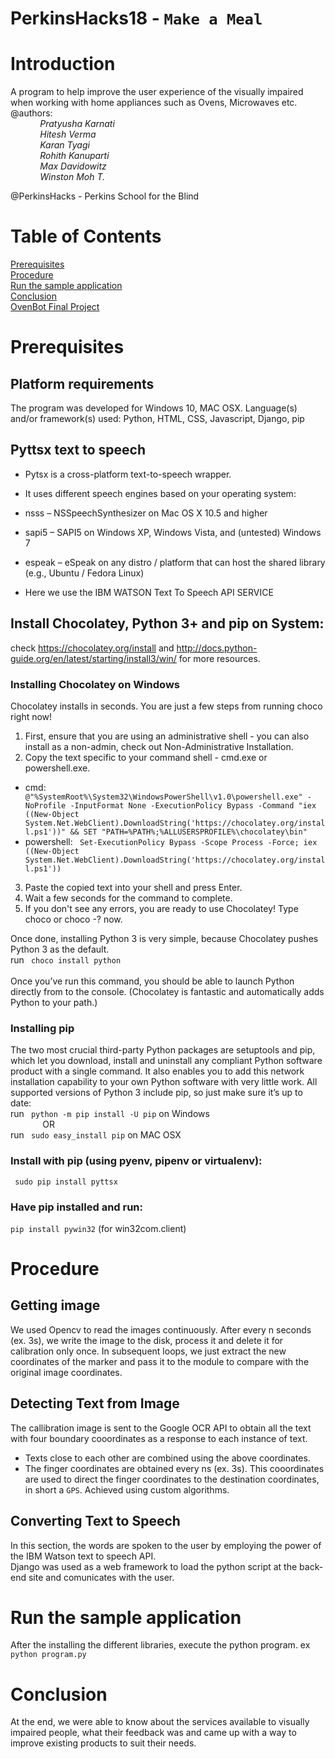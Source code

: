 
# PerkinsHacks18 - `Make a Meal`
 
# Introduction
A program to help improve the user experience of the visually impaired when working with home appliances such as Ovens, Microwaves etc. <br/>
@authors: <br/>
&nbsp;&nbsp;&nbsp;&nbsp;&nbsp;&nbsp;&nbsp;&nbsp;&nbsp;&nbsp;&nbsp;&nbsp;<i>Pratyusha Karnati<br/>
&nbsp;&nbsp;&nbsp;&nbsp;&nbsp;&nbsp;&nbsp;&nbsp;&nbsp;&nbsp;&nbsp;&nbsp;Hitesh Verma<br/>
&nbsp;&nbsp;&nbsp;&nbsp;&nbsp;&nbsp;&nbsp;&nbsp;&nbsp;&nbsp;&nbsp;&nbsp;Karan Tyagi<br/>
&nbsp;&nbsp;&nbsp;&nbsp;&nbsp;&nbsp;&nbsp;&nbsp;&nbsp;&nbsp;&nbsp;&nbsp;Rohith Kanuparti<br/>
&nbsp;&nbsp;&nbsp;&nbsp;&nbsp;&nbsp;&nbsp;&nbsp;&nbsp;&nbsp;&nbsp;&nbsp;Max Davidowitz<br/>
&nbsp;&nbsp;&nbsp;&nbsp;&nbsp;&nbsp;&nbsp;&nbsp;&nbsp;&nbsp;&nbsp;&nbsp;Winston Moh T.<br/> </i>
         
@PerkinsHacks - Perkins School for the Blind

# Table of Contents
[Prerequisites](#prerequisites)<br/>
[Procedure](#procedure)<br/>
[Run the sample application](#run_the_sample_application)<br/>
[Conclusion](#conclusion)<br/>
[OvenBot Final Project](https://devpost.com/software/making-a-meal)<br/>

# <a name="prerequisites"></a>Prerequisites
## Platform requirements
The program was developed for Windows 10, MAC OSX.
Language(s) and/or framework(s) used: Python, HTML, CSS, Javascript, Django, pip

## Pyttsx text to speech
 * Pytsx is a cross-platform text-to-speech wrapper. <br/>

 * It uses different speech engines based on your operating system: <br/>
 * nsss – NSSpeechSynthesizer on Mac OS X 10.5 and higher <br/>
 * sapi5 – SAPI5 on Windows XP, Windows Vista, and (untested) Windows 7 <br/>
 * espeak – eSpeak on any distro / platform that can host the shared library (e.g., Ubuntu / Fedora Linux) <br/>
 * Here we use the IBM WATSON Text To Speech API SERVICE 

## Install Chocolatey, Python 3+ and pip on System:
check https://chocolatey.org/install and http://docs.python-guide.org/en/latest/starting/install3/win/ for more resources.
### Installing Chocolatey on Windows
Chocolatey installs in seconds. You are just a few steps from running choco right now!
1. First, ensure that you are using an administrative shell - you can also install as a non-admin, check out Non-Administrative Installation. <br/>
2. Copy the text specific to your command shell - cmd.exe or powershell.exe. <br/>
 * cmd:
` @"%SystemRoot%\System32\WindowsPowerShell\v1.0\powershell.exe" -NoProfile -InputFormat None -ExecutionPolicy Bypass -Command "iex ((New-Object System.Net.WebClient).DownloadString('https://chocolatey.org/install.ps1'))" && SET "PATH=%PATH%;%ALLUSERSPROFILE%\chocolatey\bin"` <br/>
 * powershell:
` Set-ExecutionPolicy Bypass -Scope Process -Force; iex ((New-Object System.Net.WebClient).DownloadString('https://chocolatey.org/install.ps1'))` <br/>
3. Paste the copied text into your shell and press Enter. <br/>
4. Wait a few seconds for the command to complete. <br/>
5. If you don't see any errors, you are ready to use Chocolatey! Type choco or choco -? now. <br/>

Once done, installing Python 3 is very simple, because Chocolatey pushes Python 3 as the default. <br/>
run ` choco install python` <br/>
<br/>
Once you’ve run this command, you should be able to launch Python directly from to the console. (Chocolatey is fantastic and automatically adds Python to your path.)

### Installing pip
The two most crucial third-party Python packages are setuptools and pip, which let you download, install and uninstall any compliant Python software product with a single command. It also enables you to add this network installation capability to your own Python software with very little work.
All supported versions of Python 3 include pip, so just make sure it’s up to date: <br/>
run ` python -m pip install -U pip` on Windows <br/>
&nbsp;&nbsp;&nbsp;&nbsp;&nbsp;&nbsp;&nbsp;&nbsp;&nbsp;&nbsp;&nbsp;&nbsp; OR <br/>
run ` sudo easy_install pip` on MAC OSX

### Install with pip (using pyenv, pipenv or virtualenv):
` sudo pip install pyttsx`
### Have pip installed and run:
` pip install pywin32 `  (for win32com.client)

# <a name="procedure"></a>Procedure
## Getting image 
We used Opencv to read the images continuously. After every n seconds (ex. 3s), we write the image to the disk, process it and delete it for calibration only once. In subsequent loops, we just extract the new coordinates of the marker and pass it to the module to compare with the original image coordinates.

## Detecting Text from Image
The callibration image is sent to the Google OCR API to obtain all the text with four boundary cooordinates as a response to each instance of text.  
 * Texts close to each other are combined using the above coordinates.
 * The finger coordinates are obtained every ns (ex. 3s). This cooordinates are used to direct the finger coordinates to the destination    coordinates, in short a `GPS`. Achieved using custom algorithms.

## Converting Text to Speech
In this section, the words are spoken to the user by employing the power of the IBM Watson text to speech API. </br>
Django was used as a web framework to load the python script at the back-end site and comunicates with the user.

# <a name="run_the_sample_application"></a>Run the sample application
After the installing the different libraries, execute the python program.
ex ` python program.py`

# <a name="conclusion"></a>Conclusion
At the end, we were able to know about the services available to visually impaired people, what their feedback was and came up with a way to improve existing products to suit their needs.

